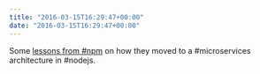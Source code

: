 ```yaml
---
title: "2016-03-15T16:29:47+00:00"
date: "2016-03-15T16:29:47+00:00"
---
```


Some [lessons from #npm](https://www.oreilly.com/ideas/how-npm-split-a-monolith-and-lived-to-tell-the-tale) on how they moved to a #microservices architecture in #nodejs.
